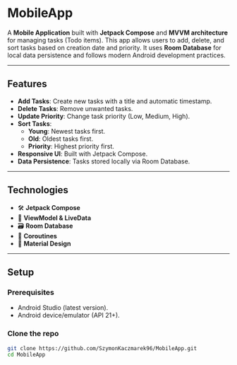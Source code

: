 # MobileApp

A **Mobile Application** built with **Jetpack Compose** and **MVVM architecture** for managing tasks (Todo items). This app allows users to add, delete, and sort tasks based on creation date and priority. It uses **Room Database** for local data persistence and follows modern Android development practices.

---

## Features

- **Add Tasks**: Create new tasks with a title and automatic timestamp.
- **Delete Tasks**: Remove unwanted tasks.
- **Update Priority**: Change task priority (Low, Medium, High).
- **Sort Tasks**:
  - **Young**: Newest tasks first.
  - **Old**: Oldest tasks first.
  - **Priority**: Highest priority first.
- **Responsive UI**: Built with Jetpack Compose.
- **Data Persistence**: Tasks stored locally via Room Database.

---

## Technologies

- 🛠️ **Jetpack Compose**  
- 🧩 **ViewModel & LiveData**  
- 🗃️ **Room Database**  
- 🔄 **Coroutines**  
- 🎨 **Material Design**

---

## Setup

### Prerequisites
- Android Studio (latest version).
- Android device/emulator (API 21+).

### Clone the repo
   ```bash
   git clone https://github.com/SzymonKaczmarek96/MobileApp.git
   cd MobileApp

